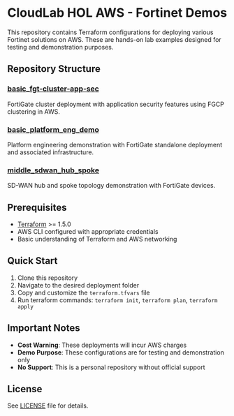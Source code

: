 # CloudLab HOL AWS - Fortinet Demos

This repository contains Terraform configurations for deploying various Fortinet solutions on AWS. These are hands-on lab examples designed for testing and demonstration purposes.

## Repository Structure

### [basic_fgt-cluster-app-sec](./basic_fgt-cluster-app-sec/)
FortiGate cluster deployment with application security features using FGCP clustering in AWS.

### [basic_platform_eng_demo](./basic_platform_eng_demo/)
Platform engineering demonstration with FortiGate standalone deployment and associated infrastructure.

### [middle_sdwan_hub_spoke](./middle_sdwan_hub_spoke/)
SD-WAN hub and spoke topology demonstration with FortiGate devices.

## Prerequisites

- [Terraform](https://learn.hashicorp.com/terraform/getting-started/install.html) >= 1.5.0
- AWS CLI configured with appropriate credentials
- Basic understanding of Terraform and AWS networking

## Quick Start

1. Clone this repository
2. Navigate to the desired deployment folder
3. Copy and customize the `terraform.tfvars` file
4. Run terraform commands: `terraform init`, `terraform plan`, `terraform apply`

## Important Notes

- **Cost Warning**: These deployments will incur AWS charges
- **Demo Purpose**: These configurations are for testing and demonstration only
- **No Support**: This is a personal repository without official support

## License

See [LICENSE](./LICENSE) file for details.
